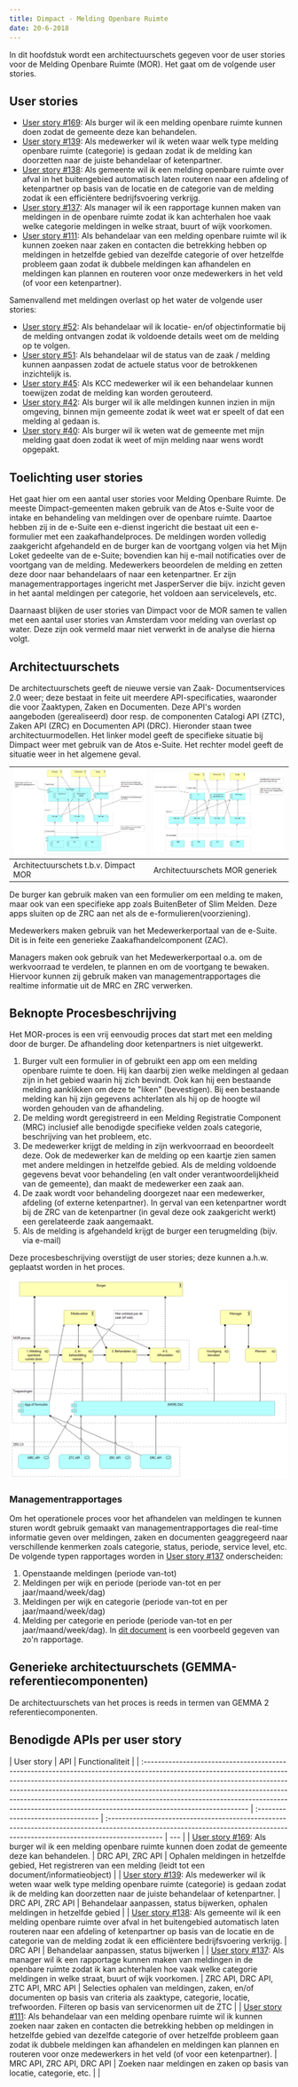 ```yaml
---
title: Dimpact - Melding Openbare Ruimte
date: 20-6-2018
---
```


In dit hoofdstuk wordt een architectuurschets gegeven voor de user stories voor de Melding Openbare
Ruimte (MOR). Het gaat om de volgende user stories.

## User stories

- [User story #169](https://github.com/VNG-Realisatie/gemma-zaken/issues/169): Als burger wil ik een
  melding openbare ruimte kunnen doen zodat de gemeente deze kan behandelen.
- [User story #139](https://github.com/VNG-Realisatie/gemma-zaken/issues/139): Als medewerker wil ik
  weten waar welk type melding openbare ruimte (categorie) is gedaan zodat ik de melding kan
  doorzetten naar de juiste behandelaar of ketenpartner.
- [User story #138](https://github.com/VNG-Realisatie/gemma-zaken/issues/138): Als gemeente wil ik
  een melding openbare ruimte over afval in het buitengebied automatisch laten routeren naar een
  afdeling of ketenpartner op basis van de locatie en de categorie van de melding zodat ik een
  efficiëntere bedrijfsvoering verkrijg.
- [User story #137](https://github.com/VNG-Realisatie/gemma-zaken/issues/137): Als manager wil ik
  een rapportage kunnen maken van meldingen in de openbare ruimte zodat ik kan achterhalen hoe vaak
  welke categorie meldingen in welke straat, buurt of wijk voorkomen.
- [User story #111](https://github.com/VNG-Realisatie/gemma-zaken/issues/111): Als behandelaar van
  een melding openbare ruimte wil ik kunnen zoeken naar zaken en contacten die betrekking hebben op
  meldingen in hetzelfde gebied van dezelfde categorie of over hetzelfde probleem gaan zodat ik
  dubbele meldingen kan afhandelen en meldingen kan plannen en routeren voor onze medewerkers in het
  veld (of voor een ketenpartner).

Samenvallend met meldingen overlast op het water de volgende user stories:

- [User story #52](https://github.com/VNG-Realisatie/gemma-zaken/issues/52): Als behandelaar wil ik
  locatie- en/of objectinformatie bij de melding ontvangen zodat ik voldoende details weet om de
  melding op te volgen.
- [User story #51](https://github.com/VNG-Realisatie/gemma-zaken/issues/51): Als behandelaar wil de
  status van de zaak / melding kunnen aanpassen zodat de actuele status voor de betrokkenen
  inzichtelijk is.
- [User story #45](https://github.com/VNG-Realisatie/gemma-zaken/issues/45): Als KCC medewerker wil
  ik een behandelaar kunnen toewijzen zodat de melding kan worden gerouteerd.
- [User story #42](https://github.com/VNG-Realisatie/gemma-zaken/issues/42): Als burger wil ik alle
  meldingen kunnen inzien in mijn omgeving, binnen mijn gemeente zodat ik weet wat er speelt of dat
  een melding al gedaan is.
- [User story #40](https://github.com/VNG-Realisatie/gemma-zaken/issues/40): Als burger wil ik weten
  wat de gemeente met mijn melding gaat doen zodat ik weet of mijn melding naar wens wordt opgepakt.

## Toelichting user stories

Het gaat hier om een aantal user stories voor Melding Openbare Ruimte. De meeste Dimpact-gemeenten
maken gebruik van de Atos e-Suite voor de intake en behandeling van meldingen over de openbare
ruimte. Daartoe hebben zij in de e-Suite een e-dienst ingericht die bestaat uit een e-formulier met
een zaakafhandelproces. De meldingen worden volledig zaakgericht afgehandeld en de burger kan de
voortgang volgen via het Mijn Loket gedeelte van de e-Suite; bovendien kan hij e-mail notificaties
over de voortgang van de melding. Medewerkers beoordelen de melding en zetten deze door naar
behandelaars of naar een ketenpartner. Er zijn managementrapportages ingericht met JasperServer die
bijv. inzicht geven in het aantal meldingen per categorie, het voldoen aan servicelevels, etc.

Daarnaast blijken de user stories van Dimpact voor de MOR samen te vallen met een aantal user
stories van Amsterdam voor melding van overlast op water. Deze zijn ook vermeld maar niet verwerkt
in de analyse die hierna volgt.

## Architectuurschets

De architectuurschets geeft de nieuwe versie van Zaak- Documentservices 2.0 weer; deze bestaat in
feite uit meerdere API-specificaties, waaronder die voor Zaaktypen, Zaken en Documenten. Deze API's
worden aangeboden (gerealiseerd) door resp. de componenten Catalogi API (ZTC), Zaken API (ZRC) en
Documenten API (DRC). Hieronder staan twee architectuurmodellen. Het linker model geeft de
specifieke situatie bij Dimpact weer met gebruik van de Atos e-Suite. Het rechter model geeft de
situatie weer in het algemene geval.

| ![Architectuurschets t.b.v. Dimpact MOR](./bestanden/Dimpact/apis-componenten-dimpact.png?raw=true) | ![Architectuurschets t.b.v. Dimpact MOR](./bestanden/Dimpact/apis-componenten-generiek.png?raw=true) |
| --------------------------------------------------------------------------------------------------- | ---------------------------------------------------------------------------------------------------- |
| Architectuurschets t.b.v. Dimpact MOR                                                               | Architectuurschets MOR generiek                                                                      |

De burger kan gebruik maken van een formulier om een melding te maken, maar ook van een specifieke
app zoals BuitenBeter of Slim Melden. Deze apps sluiten op de ZRC aan net als de
e-formulieren(voorziening).

Medewerkers maken gebruik van het Medewerkerportaal van de e-Suite. Dit is in feite een generieke
Zaakafhandelcomponent (ZAC).

Managers maken ook gebruik van het Medewerkerportaal o.a. om de werkvoorraad te verdelen, te plannen
en om de voortgang te bewaken. Hiervoor kunnen zij gebruik maken van managementrapportages die
realtime informatie uit de MRC en ZRC verwerken.

## Beknopte Procesbeschrijving

Het MOR-proces is een vrij eenvoudig proces dat start met een melding door de burger. De afhandeling
door ketenpartners is niet uitgewerkt.

1. Burger vult een formulier in of gebruikt een app om een melding openbare ruimte te doen. Hij kan
   daarbij zien welke meldingen al gedaan zijn in het gebied waarin hij zich bevindt. Ook kan hij
   een bestaande melding aanklikken om deze te "liken" (bevestigen). Bij een bestaande melding kan
   hij zijn gegevens achterlaten als hij op de hoogte wil worden gehouden van de afhandeling.
2. De melding wordt geregistreerd in een Melding Registratie Component (MRC) inclusief alle
   benodigde specifieke velden zoals categorie, beschrijving van het probleem, etc.
3. De medewerker krijgt de melding in zijn werkvoorraad en beoordeelt deze. Ook de medewerker kan de
   melding op een kaartje zien samen met andere meldingen in hetzelfde gebied. Als de melding
   voldoende gegevens bevat voor behandeling (en valt onder verantwoordelijkheid van de gemeente),
   dan maakt de medewerker een zaak aan.
4. De zaak wordt voor behandeling doorgezet naar een medewerker, afdeling (of externe ketenpartner).
   In gerval van een ketenpartner wordt bij de ZRC van de ketenpartner (in geval deze ook
   zaakgericht werkt) een gerelateerde zaak aangemaakt.
5. Als de melding is afgehandeld krijgt de burger een terugmelding (bijv. via e-mail)

Deze procesbeschrijving overstijgt de user stories; deze kunnen a.h.w. geplaatst worden in het
proces.

![Bedrijfsproces i.r.t. API's](./bestanden/Dimpact/mor-proces.png?raw=true)

### Managementrapportages

Om het operationele proces voor het afhandelen van meldingen te kunnen sturen wordt gebruik gemaakt
van managementrapportages die real-time informatie geven over meldingen, zaken en documenten
geaggregeerd naar verschillende kenmerken zoals categorie, status, periode, service level, etc. De
volgende typen rapportages worden in
[User story #137](https://github.com/VNG-Realisatie/gemma-zaken/issues/137) onderscheiden:

1. Openstaande meldingen (periode van-tot)
2. Meldingen per wijk en periode (periode van-tot en per jaar/maand/week/dag)
3. Meldingen per wijk en categorie (periode van-tot en per jaar/maand/week/dag)
4. Melding per categorie en periode (periode van-tot en per jaar/maand/week/dag). In
   [dit document](./bestanden/Dimpact/Meldingen_per_categorie_en_periode.pdf) is een voorbeeld
   gegeven van zo'n rapportage.

## Generieke architectuurschets (GEMMA-referentiecomponenten)

De architectuurschets van het proces is reeds in termen van GEMMA 2 referentiecomponenten.

## Benodigde APIs per user story

| User story                                                                                                                                                                                                                                                                                                                                                                                                                           | API                                | Functionaliteit                                                                                                                                                              |
| :----------------------------------------------------------------------------------------------------------------------------------------------------------------------------------------------------------------------------------------------------------------------------------------------------------------------------------------------------------------------------------------------------------------------------------- | :--------------------------------- | :--------------------------------------------------------------------------------------------------------------------------------------------------------------------------- | --- |
| [User story #169](https://github.com/VNG-Realisatie/gemma-zaken/issues/169): Als burger wil ik een melding openbare ruimte kunnen doen zodat de gemeente deze kan behandelen.                                                                                                                                                                                                                                                        | DRC API, ZRC API                   | Ophalen meldingen in hetzelfde gebied, Het registreren van een melding (leidt tot een document/informatieobject)                                                             |
| [User story #139](https://github.com/VNG-Realisatie/gemma-zaken/issues/139): Als medewerker wil ik weten waar welk type melding openbare ruimte (categorie) is gedaan zodat ik de melding kan doorzetten naar de juiste behandelaar of ketenpartner.                                                                                                                                                                                 | DRC API, ZRC API                   | Behandelaar aanpassen, status bijwerken, ophalen meldingen in hetzelfde gebied                                                                                               |
| [User story #138](https://github.com/VNG-Realisatie/gemma-zaken/issues/138): Als gemeente wil ik een melding openbare ruimte over afval in het buitengebied automatisch laten routeren naar een afdeling of ketenpartner op basis van de locatie en de categorie van de melding zodat ik een efficiëntere bedrijfsvoering verkrijg.                                                                                                  | DRC API                            | Behandelaar aanpassen, status bijwerken                                                                                                                                      |
| [User story #137](https://github.com/VNG-Realisatie/gemma-zaken/issues/137): Als manager wil ik een rapportage kunnen maken van meldingen in de openbare ruimte zodat ik kan achterhalen hoe vaak welke categorie meldingen in welke straat, buurt of wijk voorkomen.                                                                                                                                                                | ZRC API, DRC API, ZTC API, MRC API | Selecties ophalen van meldingen, zaken, en/of documenten op basis van criteria als zaaktype, categorie, locatie, trefwoorden. Filteren op basis van servicenormen uit de ZTC |
| [User story #111](https://github.com/VNG-Realisatie/gemma-zaken/issues/111): Als behandelaar van een melding openbare ruimte wil ik kunnen zoeken naar zaken en contacten die betrekking hebben op meldingen in hetzelfde gebied van dezelfde categorie of over hetzelfde probleem gaan zodat ik dubbele meldingen kan afhandelen en meldingen kan plannen en routeren voor onze medewerkers in het veld (of voor een ketenpartner). | MRC API, ZRC API, DRC API          | Zoeken naar meldingen en zaken op basis van locatie, categorie, etc.                                                                                                         |     |
